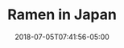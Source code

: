 ---
templateKey: gallery-post
title: Ramen in Japan
date: '2018-07-05T07:41:56-05:00'
image: /images/uploads/ramen_japan_1.jpg
tags:
  - Food
  - Ramen
---